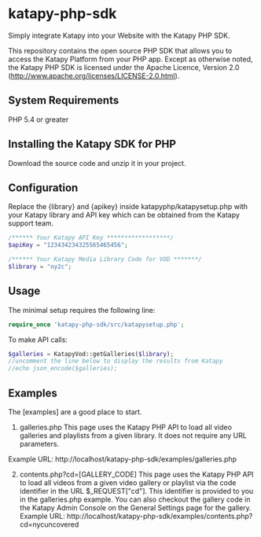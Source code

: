 # katapy-php-sdk
Simply integrate Katapy into your Website with the Katapy PHP SDK.

This repository contains the open source PHP SDK that allows you to access the Katapy Platform from your PHP app. Except as otherwise noted,
the Katapy PHP SDK is licensed under the Apache Licence, Version 2.0
(http://www.apache.org/licenses/LICENSE-2.0.html).


System Requirements
-------------------
PHP 5.4 or greater


Installing the Katapy SDK for PHP
---------------------------------
Download the source code and unzip it in your project.


Configuration
-------------
Replace the {library} and {apikey} inside katapyphp/katapysetup.php with your Katapy library and API key which can be obtained from the Katapy support team.
```php
/****** Your Katapy API Key ******************/
$apiKey = "123434234325565465456";

/****** Your Katapy Media Library Code for VOD *******/
$library = "ny2c";
```

Usage
-----
The minimal setup requires the following line:

```php
require_once 'katapy-php-sdk/src/katapysetup.php';
```

To make API calls:
```php
$galleries = KatapyVod::getGalleries($library);
//uncomment the line below to display the results from Katapy
//echo json_encode($galleries);
```

Examples
-----
The [examples] are a good place to start.

1) galleries.php 
This page uses the Katapy PHP API to load all video galleries and playlists from a given library.
It does not require any URL parameters.

Example URL: http://localhost/katapy-php-sdk/examples/galleries.php

2) contents.php?cd=[GALLERY_CODE]
This page uses the Katapy PHP API to load all videos from a given video gallery or playlist via the code identifier in the URL $_REQUEST["cd"].
This identifier is provided to you in the galleries.php example. You can also checkout the gallery code in the Katapy Admin Console on the General Settings page for the gallery.
Example URL: http://localhost/katapy-php-sdk/examples/contents.php?cd=nycuncovered


